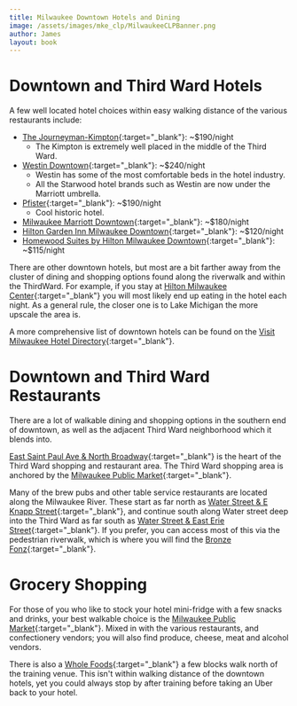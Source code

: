 ```yaml
---
title: Milwaukee Downtown Hotels and Dining
image: /assets/images/mke_clp/MilwaukeeCLPBanner.png
author: James
layout: book
---
```

# Downtown and Third Ward Hotels

A few well located hotel choices within easy walking distance of the various restaurants include:

- [The Journeyman-Kimpton](https://www.journeymanhotel.com/){:target="_blank"}: ~$190/night
	- The Kimpton is extremely well placed in the middle of the Third Ward.
- [Westin Downtown](https://www.marriott.com/en-us/hotels/mkeiw-the-westin-milwaukee/overview/){:target="_blank"}: ~$240/night
	- Westin has some of the most comfortable beds in the hotel industry. 
	- All the Starwood hotel brands such as Westin are now under the Marriott umbrella.
- [Pfister](https://www.thepfisterhotel.com/){:target="_blank"}: ~$190/night
	- Cool historic hotel.
- [Milwaukee Marriott Downtown](https://www.marriott.com/en-us/hotels/mkedn-milwaukee-marriott-downtown/overview/){:target="_blank"}: ~$180/night
- [Hilton Garden Inn Milwaukee Downtown](https://www.hilton.com/en/hotels/mkemdgi-hilton-garden-inn-milwaukee-downtown/){:target="_blank"}: ~$120/night
- [Homewood Suites by Hilton Milwaukee Downtown](https://www.hilton.com/en/hotels/mkedohw-homewood-suites-milwaukee-downtown/){:target="_blank"}: ~$115/night

There are other downtown hotels, but most are a bit farther away from the cluster of dining and shopping options found along the riverwalk and within the ThirdWard. For example, if you stay at [Hilton Milwaukee Center](https://www.hilton.com/en/hotels/mkemhhf-hilton-milwaukee-city-center/){:target="_blank"} you will most likely end up eating in the hotel each night. As a general rule, the closer one is to Lake Michigan the more upscale the area is.

A more comprehensive list of downtown hotels can be found on the [Visit Milwaukee Hotel Directory](https://www.visitmilwaukee.org/plan-a-visit/places-to-stay/downtown-hotel-directory/){:target="_blank"}. 

# Downtown and Third Ward Restaurants

There are a lot of walkable dining and shopping options in the southern end of downtown, as well as the adjacent Third Ward neighborhood which it blends into.

[East Saint Paul Ave & North Broadway](https://goo.gl/maps/iNyirDp4VWs5Hbt19){:target="_blank"} is the heart of the Third Ward shopping and restaurant area. The Third Ward shopping area is anchored by the [Milwaukee Public Market](https://milwaukeepublicmarket.org/){:target="_blank"}.

Many of the brew pubs and other table service restaurants are located along the Milwaukee River. These start as far north as [Water Street & E Knapp Street](https://goo.gl/maps/MazcREr3RX2aivV88){:target="_blank"}, and continue south along Water street deep into the Third Ward as far south as [Water Street & East Erie Street](https://goo.gl/maps/br7TjuJjV6d5mGMh7){:target="_blank"}. If you prefer, you can access most of this via the pedestrian riverwalk, which is where you will find the [Bronze Fonz](https://goo.gl/maps/qFHV1ad5Y9veMfrf8){:target="_blank"}.

# Grocery Shopping

For those of you who like to stock your hotel mini-fridge with a few snacks and drinks, your best walkable choice is the [Milwaukee Public Market](https://milwaukeepublicmarket.org/){:target="_blank"}. Mixed in with the various restaurants, and confectionery vendors; you will also find produce, cheese, meat and alcohol vendors.

There is also a [Whole Foods](https://goo.gl/maps/ZdyW9mMnhs1vQQ2W9){:target="_blank"} a few blocks walk north of the training venue. This isn't within walking distance of the downtown hotels, yet you could always stop by after training before taking an Uber back to your hotel.


